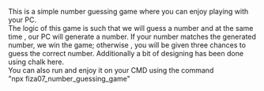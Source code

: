 This is a simple number guessing game where you can enjoy playing with your PC.
<br/>
The logic of this game is such that we will guess a number and at the same time , our PC will generate a number. If your number matches the generated number, we win the  game; otherwise , you will be given three chances to guess the correct number. Additionally a bit of designing has been done using chalk here.
<br>
You can also run and enjoy it on your CMD using the command <br/>
"npx fiza07_number_guessing_game"
